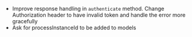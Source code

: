 

- Improve response handling in `authenticate` method. Change Authorization header to have invalid token and handle the error more gracefully
- Ask for processInstanceId to be added to models